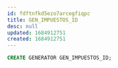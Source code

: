 ```yaml
---
id: fdftnfkd5ezo7arcegfiqpc
title: GEN_IMPUESTOS_ID
desc: null
updated: 1684912751
created: 1684912751
---
```



```sql
CREATE GENERATOR GEN_IMPUESTOS_ID;
```
